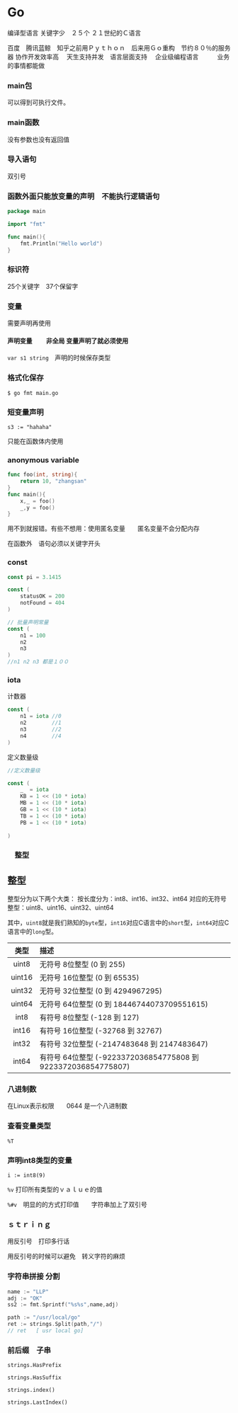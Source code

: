 # Go

编译型语言
关键字少　２５个
２１世纪的Ｃ语言

百度　腾讯蓝鲸　知乎之前用Ｐｙｔｈｏｎ　后来用Ｇｏ重构　节约８０％的服务器
协作开发效率高　
天生支持并发　语言层面支持　
企业级编程语言　　　业务的事情都能做



### main包

可以得到可执行文件。
### main函数
没有参数也没有返回值

### 导入语句
双引号

### 函数外面只能放变量的声明　不能执行逻辑语句

```go
package main

import "fmt"

func main(){
	fmt.Println("Hello world")
}
```

### 标识符

25个关键字　37个保留字

### 变量

需要声明再使用

#### 声明变量 　　非全局			变量声明了就必须使用

`var s1 string`　声明的时候保存类型

### 格式化保存

`$ go fmt main.go`

### 短变量声明

`s3 := "hahaha"`

只能在函数体内使用

### anonymous variable

```go
func foo(int, string){
    return 10, "zhangsan"
}
func main(){
    x,_ = foo()
    _,y = foo()
}
```

用不到就报错。有些不想用：使用匿名变量　　匿名变量不会分配内存　

在函数外　语句必须以关键字开头

### const

```go
const pi = 3.1415

const (
	statusOK = 200
    notFound = 404
)

// 批量声明常量
const (
	n1 = 100
    n2
    n3
)
//n1 n2 n3 都是１００
```



### iota

计数器

```go
const (
	n1 = iota //0
    n2 		  //1
    n3        //2
    n4        //4
)
```

定义数量级

```go
//定义数量级

const (
	_  = iota
    KB = 1 << (10 * iota)
    MB = 1 << (10 * iota)
    GB = 1 << (10 * iota)
    TB = 1 << (10 * iota)
    PB = 1 << (10 * iota)
    
)
```

### 　整型

## 整型

整型分为以下两个大类： 按长度分为：int8、int16、int32、int64 对应的无符号整型：uint8、uint16、uint32、uint64

其中，`uint8`就是我们熟知的`byte`型，`int16`对应C语言中的`short`型，`int64`对应C语言中的`long`型。

|  类型  | 描述                                                         |
| :----: | :----------------------------------------------------------- |
| uint8  | 无符号 8位整型 (0 到 255)                                    |
| uint16 | 无符号 16位整型 (0 到 65535)                                 |
| uint32 | 无符号 32位整型 (0 到 4294967295)                            |
| uint64 | 无符号 64位整型 (0 到 18446744073709551615)                  |
|  int8  | 有符号 8位整型 (-128 到 127)                                 |
| int16  | 有符号 16位整型 (-32768 到 32767)                            |
| int32  | 有符号 32位整型 (-2147483648 到 2147483647)                  |
| int64  | 有符号 64位整型 (-9223372036854775808 到 9223372036854775807) |



### 八进制数

在Linux表示权限　　0644 是一个八进制数

### 查看变量类型

`%T`

### 声明int8类型的变量

`i := int8(9)`

`%v` 打印所有类型的ｖａｌｕｅ的值

`%#v`　明显的的方式打印值　　字符串加上了双引号



### ｓｔｒｉｎｇ

用反引号　打印多行话

用反引号的时候可以避免　转义字符的麻烦



### 字符串拼接  分割

```go
name := "LLP"
adj := "OK"
ss2 := fmt.Sprintf("%s%s",name,adj)

path := "/usr/local/go"
ret := strings.Split(path,"/") 
// ret   [ usr local go]
```



### 前后缀　子串

`strings.HasPrefix`

`strings.HasSuffix`

`strings.index()`

`strings.LastIndex()`

